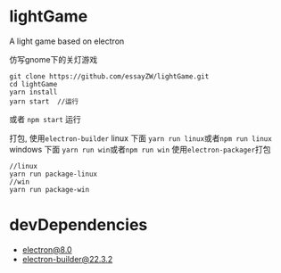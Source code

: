 # lightGame
A light game based on electron

仿写gnome下的关灯游戏

```
git clone https://github.com/essayZW/lightGame.git
cd lightGame
yarn install
yarn start  //运行
```
或者
`npm start` 运行

打包, 使用`electron-builder`
linux 下面
`yarn run linux`或者`npm run linux`
windows 下面
`yarn run win`或者`npm run win`
使用`electron-packager`打包
```
//linux
yarn run package-linux
//win
yarn run package-win
```
# devDependencies
  - electron@8.0
  - electron-builder@22.3.2
 
 
